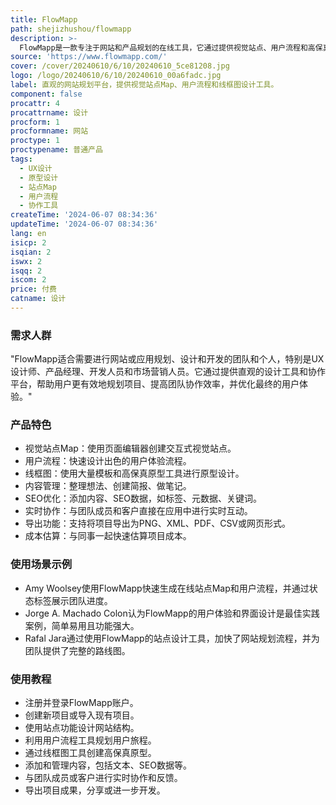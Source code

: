 ```yaml
---
title: FlowMapp
path: shejizhushou/flowmapp
description: >-
  FlowMapp是一款专注于网站和产品规划的在线工具，它通过提供视觉站点、用户流程和高保真原型设计等功能，帮助团队和个人更高效地进行网站和应用的用户体验设计。它支持实时协作、内容管理、SEO优化等功能，是UX设计师、产品经理和开发人员的理想选择。
source: 'https://www.flowmapp.com/'
cover: /cover/20240610/6/10/20240610_5ce81208.jpg
logo: /logo/20240610/6/10/20240610_00a6fadc.jpg
label: 直观的网站规划平台，提供视觉站点Map、用户流程和线框图设计工具。
component: false
procattr: 4
procattrname: 设计
procform: 1
procformname: 网站
proctype: 1
proctypename: 普通产品
tags:
  - UX设计
  - 原型设计
  - 站点Map
  - 用户流程
  - 协作工具
createTime: '2024-06-07 08:34:36'
updateTime: '2024-06-07 08:34:36'
lang: en
isicp: 2
isqian: 2
iswx: 2
isqq: 2
iscom: 2
price: 付费
catname: 设计
---
```




### 需求人群
"FlowMapp适合需要进行网站或应用规划、设计和开发的团队和个人，特别是UX设计师、产品经理、开发人员和市场营销人员。它通过提供直观的设计工具和协作平台，帮助用户更有效地规划项目、提高团队协作效率，并优化最终的用户体验。"

### 产品特色
* 视觉站点Map：使用页面编辑器创建交互式视觉站点。
* 用户流程：快速设计出色的用户体验流程。
* 线框图：使用大量模板和高保真原型工具进行原型设计。
* 内容管理：整理想法、创建简报、做笔记。
* SEO优化：添加内容、SEO数据，如标签、元数据、关键词。
* 实时协作：与团队成员和客户直接在应用中进行实时互动。
* 导出功能：支持将项目导出为PNG、XML、PDF、CSV或网页形式。
* 成本估算：与同事一起快速估算项目成本。

### 使用场景示例
* Amy Woolsey使用FlowMapp快速生成在线站点Map和用户流程，并通过状态标签展示团队进度。
* Jorge A. Machado Colon认为FlowMapp的用户体验和界面设计是最佳实践案例，简单易用且功能强大。
* Rafal Jara通过使用FlowMapp的站点设计工具，加快了网站规划流程，并为团队提供了完整的路线图。

### 使用教程
* 注册并登录FlowMapp账户。
* 创建新项目或导入现有项目。
* 使用站点功能设计网站结构。
* 利用用户流程工具规划用户旅程。
* 通过线框图工具创建高保真原型。
* 添加和管理内容，包括文本、SEO数据等。
* 与团队成员或客户进行实时协作和反馈。
* 导出项目成果，分享或进一步开发。

  
